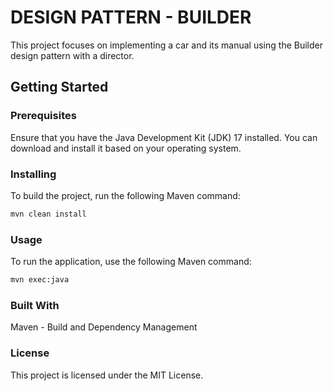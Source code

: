 # DESIGN PATTERN - BUILDER

This project focuses on implementing a car and its manual using the Builder design pattern with a director.

## Getting Started

### Prerequisites

Ensure that you have the Java Development Kit (JDK) 17 installed. You can download and install it based on your operating system.

### Installing

To build the project, run the following Maven command:

```bash
mvn clean install
```
### Usage
To run the application, use the following Maven command:

```bash
mvn exec:java
```
### Built With
Maven - Build and Dependency Management

### License
This project is licensed under the MIT License.